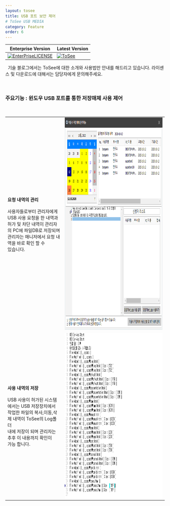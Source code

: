 ```yaml
---
layout: tosee
title: USB 포트 보안 제어
# ToSee USB MEDIA
category: Feature
order: 6
---
```

Enterprise Version | Latest Version 
------- | -------
 [![EnterPriseLICENSE](https://img.shields.io/badge/Enterprise_Version_license-Limited_time_license-blue.svg)](http://tosee.isecurekr.com/) | [![ToSee](https://img.shields.io/badge/ToSee-v2.4.0-orange)](http://tosee.isecurekr.com/)  


&nbsp;
기술 블로그에서는 ToSee에 대한 소개와 사용법만 안내를 해드리고 있습니다. 라이센스 및 다운로드에 대해서는 담당자에게 문의해주세요.

&nbsp;
&nbsp;
### 주요기능 : 윈도우 USB 포트를 통한 저장매체 사용 제어
&nbsp;

|||
|:-----|:-----:|
| <b>요청 내역의 관리</b> <br> <br> 사용자들로부터 관리자에게 USB 사용 요청을 한 내역과 <br> 허가 및 차단 내역이 관리자의 PC에 파일DB로 저장되며 <br> 관리자는 매니저에서 요청 내역을 바로 확인 할 수 <br> 있습니다. | <img src="../../img/usb_019.png" width="698px" height="671px"/> |
| <b>사용 내역의 저장</b> <br> <br> USB 사용이 허가된 시스템에서는 USB 저장장치에서 <br>작업한 파일의 복사,이동,삭제 내역이 ToSee의 Log폴더 <br> 내에 저장이 되며 관리자는 추후 이 내용까지 확인이 <br> 가능 합니다.| <img src="../../img/usb_020.png" width="698px" height="523px"/> |
